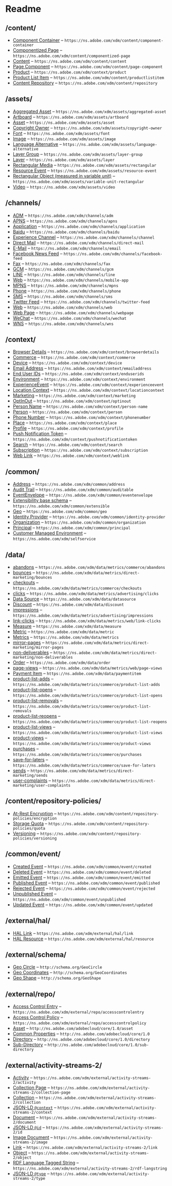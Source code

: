 

 # Readme



## /content/

* [Component Container](./content/component-container.schema.md) – `https://ns.adobe.com/xdm/content/component-container`
* [Componentized Page](./content/componentized-page.schema.md) – `https://ns.adobe.com/xdm/content/componentized-page`
* [Content](./content/content.schema.md) – `https://ns.adobe.com/xdm/content/content`
* [Page Component](./content/page-component.schema.md) – `https://ns.adobe.com/xdm/content/page-component`
* [Product](./content/product.schema.md) – `https://ns.adobe.com/xdm/context/product`
* [Product List Item](./content/productlistitem.schema.md) – `https://ns.adobe.com/xdm/content/productlistitem`
* [Content Repository](./content/repository.schema.md) – `https://ns.adobe.com/xdm/content/repository`

## /assets/

* [Aggregated Asset](./assets/aggregated-asset.schema.md) – `https://ns.adobe.com/xdm/assets/aggregated-asset`
* [Artboard](./assets/artboard.schema.md) – `https://ns.adobe.com/xdm/assets/artboard`
* [Asset](./assets/asset.schema.md) – `https://ns.adobe.com/xdm/assets/asset`
* [Copyright Owner](./assets/copyright-owner.schema.md) – `https://ns.adobe.com/xdm/assets/copyright-owner`
* [Font](./assets/font.schema.md) – `https://ns.adobe.com/xdm/assets/font`
* [Image](./assets/image.schema.md) – `https://ns.adobe.com/xdm/assets/image`
* [Language Alternative](./assets/language-alternative.schema.md) – `https://ns.adobe.com/xdm/assets/language-alternative`
* [Layer Group](./assets/layer-group.schema.md) – `https://ns.adobe.com/xdm/assets/layer-group`
* [Layer](./assets/layer.schema.md) – `https://ns.adobe.com/xdm/assets/layer`
* [Rectangular Media](./assets/rectangular.schema.md) – `https://ns.adobe.com/xdm/assets/rectangular`
* [Resource Event](./assets/resource-event.schema.md) – `https://ns.adobe.com/xdm/assets/resource-event`
* [Rectangular Object (measured in variable unit)](./assets/variable-unit-rectangular.schema.md) – `https://ns.adobe.com/xdm/assets/variable-unit-rectangular`
* [Video](./assets/video.schema.md) – `https://ns.adobe.com/xdm/assets/video`

## /channels/

* [ADM](./channels/adm.schema.md) – `https://ns.adobe.com/xdm/channels/adm`
* [APNS](./channels/apns.schema.md) – `https://ns.adobe.com/xdm/channels/apns`
* [Application](./channels/application.schema.md) – `https://ns.adobe.com/xdm/channels/application`
* [Baidu](./channels/baidu.schema.md) – `https://ns.adobe.com/xdm/channels/baidu`
* [Experience Channel](./channels/channel.schema.md) – `https://ns.adobe.com/xdm/channels/channel`
* [Direct Mail](./channels/direct-mail.schema.md) – `https://ns.adobe.com/xdm/channels/direct-mail`
* [E-Mail](./channels/email.schema.md) – `https://ns.adobe.com/xdm/channels/email`
* [Facebook News Feed](./channels/facebook-feed.schema.md) – `https://ns.adobe.com/xdm/channels/facebook-feed`
* [Fax](./channels/fax.schema.md) – `https://ns.adobe.com/xdm/channels/fax`
* [GCM](./channels/gcm.schema.md) – `https://ns.adobe.com/xdm/channels/gcm`
* [LINE](./channels/line.schema.md) – `https://ns.adobe.com/xdm/channels/line`
* [Web](./channels/mobile-app.schema.md) – `https://ns.adobe.com/xdm/channels/mobile-app`
* [MPNS](./channels/mpns.schema.md) – `https://ns.adobe.com/xdm/channels/mpns`
* [Phone](./channels/phone.schema.md) – `https://ns.adobe.com/xdm/channels/phone`
* [SMS](./channels/sms.schema.md) – `https://ns.adobe.com/xdm/channels/sms`
* [Twitter Feed](./channels/twitter-feed.schema.md) – `https://ns.adobe.com/xdm/channels/twitter-feed`
* [Web](./channels/web.schema.md) – `https://ns.adobe.com/xdm/channels/web`
* [Web Page](./channels/webpage.schema.md) – `https://ns.adobe.com/xdm/channels/webpage`
* [WeChat](./channels/wechat.schema.md) – `https://ns.adobe.com/xdm/channels/wechat`
* [WNS](./channels/wns.schema.md) – `https://ns.adobe.com/xdm/channels/wns`

## /context/

* [Browser Details](./context/browserdetails.schema.md) – `https://ns.adobe.com/xdm/context/browserdetails`
* [Commerce](./context/commerce.schema.md) – `https://ns.adobe.com/xdm/context/commerce`
* [Device](./context/device.schema.md) – `https://ns.adobe.com/xdm/context/device`
* [Email Address](./context/emailaddress.schema.md) – `https://ns.adobe.com/xdm/context/emailaddress`
* [End User IDs](./context/enduserids.schema.md) – `https://ns.adobe.com/xdm/context/enduserids`
* [Environment](./context/environment.schema.md) – `https://ns.adobe.com/xdm/context/environment`
* [ExperienceEvent](./context/experienceevent.schema.md) – `https://ns.adobe.com/xdm/context/experienceevent`
* [Location Context](./context/locationcontext.schema.md) – `https://ns.adobe.com/xdm/context/locationcontext`
* [Marketing](./context/marketing.schema.md) – `https://ns.adobe.com/xdm/context/marketing`
* [OptInOut](./context/optinout.schema.md) – `https://ns.adobe.com/xdm/context/optinout`
* [Person Name](./context/person-name.schema.md) – `https://ns.adobe.com/xdm/context/person-name`
* [Person](./context/person.schema.md) – `https://ns.adobe.com/xdm/context/person`
* [Phone Number](./context/phonenumber.schema.md) – `https://ns.adobe.com/xdm/context/phonenumber`
* [Place](./context/place.schema.md) – `https://ns.adobe.com/xdm/context/place`
* [Profile](./context/profile.schema.md) – `https://ns.adobe.com/xdm/context/profile`
* [Push Notification Token](./context/pushnotificationtoken.schema.md) – `https://ns.adobe.com/xdm/context/pushnotificationtoken`
* [Search](./context/search.schema.md) – `https://ns.adobe.com/xdm/context/search`
* [Subscription](./context/subscription.schema.md) – `https://ns.adobe.com/xdm/context/subscription`
* [Web Link](./context/weblink.schema.md) – `https://ns.adobe.com/xdm/context/weblink`

## /common/

* [Address](./common/address.schema.md) – `https://ns.adobe.com/xdm/common/address`
* [Audit Trail](./common/auditable.schema.md) – `https://ns.adobe.com/xdm/common/auditable`
* [EventEnvelope](./common/eventenvelope.schema.md) – `https://ns.adobe.com/xdm/common/eventenvelope`
* [Extensibility base schema](./common/extensible.schema.md) – `https://ns.adobe.com/xdm/common/extensible`
* [Geo](./common/geo.schema.md) – `https://ns.adobe.com/xdm/common/geo`
* [Identity Provider](./common/identity-provider.schema.md) – `https://ns.adobe.com/xdm/common/identity-provider`
* [Organization](./common/organization.schema.md) – `https://ns.adobe.com/xdm/common/organization`
* [Principal](./common/principal.schema.md) – `https://ns.adobe.com/xdm/common/principal`
* [Customer Managed Environment](./common/selfservice.schema.md) – `https://ns.adobe.com/xdm/selfservice`

## /data/

* [abandons](./data/abandons.schema.md) – `https://ns.adobe.com/xdm/data/metrics/commerce/abandons`
* [bounces](./data/bounces.schema.md) – `https://ns.adobe.com/xdm/data/metrics/direct-marketing/bounces`
* [checkouts](./data/checkouts.schema.md) – `https://ns.adobe.com/xdm/data/metrics/commerce/checkouts`
* [clicks](./data/clicks.schema.md) – `https://ns.adobe.com/xdm/data/metrics/advertising/clicks`
* [Data Source](./data/datasource.schema.md) – `https://ns.adobe.com/xdm/data/datasource`
* [Discount](./data/discount.schema.md) – `https://ns.adobe.com/xdm/data/discount`
* [impressions](./data/impressions.schema.md) – `https://ns.adobe.com/xdm/data/metrics/advertising/impressions`
* [link-clicks](./data/link-clicks.schema.md) – `https://ns.adobe.com/xdm/data/metrics/web/link-clicks`
* [Measure](./data/measure.schema.md) – `https://ns.adobe.com/xdm/data/measure`
* [Metric](./data/metric.schema.md) – `https://ns.adobe.com/xdm/data/metric`
* [Metrics](./data/metrics.schema.md) – `https://ns.adobe.com/xdm/data/metrics`
* [mirror-pages](./data/mirror-pages.schema.md) – `https://ns.adobe.com/xdm/data/metrics/direct-marketing/mirror-pages`
* [non-deliverables](./data/non-deliverables.schema.md) – `https://ns.adobe.com/xdm/data/metrics/direct-marketing/non-deliverables`
* [Order](./data/order.schema.md) – `https://ns.adobe.com/xdm/data/order`
* [page-views](./data/page-views.schema.md) – `https://ns.adobe.com/xdm/data/metrics/web/page-views`
* [Payment Item](./data/paymentitem.schema.md) – `https://ns.adobe.com/xdm/data/paymentitem`
* [product-list-adds](./data/product-list-adds.schema.md) – `https://ns.adobe.com/xdm/data/metrics/commerce/product-list-adds`
* [product-list-opens](./data/product-list-opens.schema.md) – `https://ns.adobe.com/xdm/data/metrics/commerce/product-list-opens`
* [product-list-removals](./data/product-list-removals.schema.md) – `https://ns.adobe.com/xdm/data/metrics/commerce/product-list-removals`
* [product-list-reopens](./data/product-list-reopens.schema.md) – `https://ns.adobe.com/xdm/data/metrics/commerce/product-list-reopens`
* [product-list-views](./data/product-list-views.schema.md) – `https://ns.adobe.com/xdm/data/metrics/commerce/product-list-views`
* [product-views](./data/product-views.schema.md) – `https://ns.adobe.com/xdm/data/metrics/commerce/product-views`
* [purchases](./data/purchases.schema.md) – `https://ns.adobe.com/xdm/data/metrics/commerce/purchases`
* [save-for-laters](./data/save-for-laters.schema.md) – `https://ns.adobe.com/xdm/data/metrics/commerce/save-for-laters`
* [sends](./data/sends.schema.md) – `https://ns.adobe.com/xdm/data/metrics/direct-marketing/sends`
* [user-complaints](./data/user-complaints.schema.md) – `https://ns.adobe.com/xdm/data/metrics/direct-marketing/user-complaints`

## /content/repository-policies/

* [At-Rest Encryption](./content/repository-policies/encryption.schema.md) – `https://ns.adobe.com/xdm/content/repository-policies/encryption`
* [Storage Quota](./content/repository-policies/quota.schema.md) – `https://ns.adobe.com/xdm/content/repository-policies/quota`
* [Versioning](./content/repository-policies/versioning.schema.md) – `https://ns.adobe.com/xdm/content/repository-policies/versioning`

## /common/event/

* [Created Event](./common/event/created.schema.md) – `https://ns.adobe.com/xdm/common/event/created`
* [Deleted Event](./common/event/deleted.schema.md) – `https://ns.adobe.com/xdm/common/event/deleted`
* [Emitted Event](./common/event/emitted.schema.md) – `https://ns.adobe.com/xdm/common/event/emitted`
* [Published Event](./common/event/published.schema.md) – `https://ns.adobe.com/xdm/common/event/published`
* [Rejected Event](./common/event/rejected.schema.md) – `https://ns.adobe.com/xdm/common/event/rejected`
* [Unpublished Event](./common/event/unpublished.schema.md) – `https://ns.adobe.com/xdm/common/event/unpublished`
* [Updated Event](./common/event/updated.schema.md) – `https://ns.adobe.com/xdm/common/event/updated`

## /external/hal/

* [HAL Link](./external/hal/hal-link.schema.md) – `https://ns.adobe.com/xdm/external/hal/link`
* [HAL Resource](./external/hal/hal.schema.md) – `https://ns.adobe.com/xdm/external/hal/resource`

## /external/schema/

* [Geo Circle](./external/schema/geocircle.schema.md) – `http://schema.org/GeoCircle`
* [Geo Coordinates](./external/schema/geocoordinates.schema.md) – `http://schema.org/GeoCoordinates`
* [Geo Shape](./external/schema/geoshape.schema.md) – `http://schema.org/GeoShape`

## /external/repo/

* [Access Control Entry](./external/repo/accesscontrolentry.schema.md) – `https://ns.adobe.com/xdm/external/repo/accesscontrolentry`
* [Access Control Policy](./external/repo/accesscontrolpolicy.schema.md) – `https://ns.adobe.com/xdm/external/repo/accesscontrolpolicy`
* [Asset](./external/repo/asset.schema.md) – `http://ns.adobe.com/adobecloud/core/1.0/asset`
* [Common Properties](./external/repo/common.schema.md) – `http://ns.adobe.com/adobecloud/core/1.0`
* [Directory](./external/repo/directory.schema.md) – `http://ns.adobe.com/adobecloud/core/1.0/directory`
* [Sub-Directory](./external/repo/sub-directory.schema.md) – `http://ns.adobe.com/adobecloud/core/1.0/sub-directory`

## /external/activity-streams-2/

* [Activity](./external/activity-streams-2/activity.schema.md) – `https://ns.adobe.com/xdm/external/activity-streams-2/activity`
* [Collection Page](./external/activity-streams-2/collection-page.schema.md) – `https://ns.adobe.com/xdm/external/activity-streams-2/collection-page`
* [Collection](./external/activity-streams-2/collection.schema.md) – `https://ns.adobe.com/xdm/external/activity-streams-2/collection`
* [JSON-LD `@context`](./external/activity-streams-2/context.schema.md) – `https://ns.adobe.com/xdm/external/activity-streams-2/context`
* [Document](./external/activity-streams-2/document.schema.md) – `https://ns.adobe.com/xdm/external/activity-streams-2/document`
* [JSON-LD `@id`](./external/activity-streams-2/id.schema.md) – `https://ns.adobe.com/xdm/external/activity-streams-2/id`
* [Image Document](./external/activity-streams-2/image.schema.md) – `https://ns.adobe.com/xdm/external/activity-streams-2/image`
* [Link](./external/activity-streams-2/link.schema.md) – `https://ns.adobe.com/xdm/external/activity-streams-2/link`
* [Object](./external/activity-streams-2/object.schema.md) – `https://ns.adobe.com/xdm/external/activity-streams-2/object`
* [RDF Language Tagged String](./external/activity-streams-2/rdf-langstring.schema.md) – `https://ns.adobe.com/xdm/external/activity-streams-2/rdf-langstring`
* [JSON-LD `@type`](./external/activity-streams-2/type.schema.md) – `https://ns.adobe.com/xdm/external/activity-streams-2/type`
